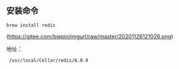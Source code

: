 ## 安装命令

```
brew install redis
```

(https://gitee.com/biepin/imgurl/raw/master/20201126121026.png)

地址：

```
 /usr/local/Cellar/redis/6.0.9
```